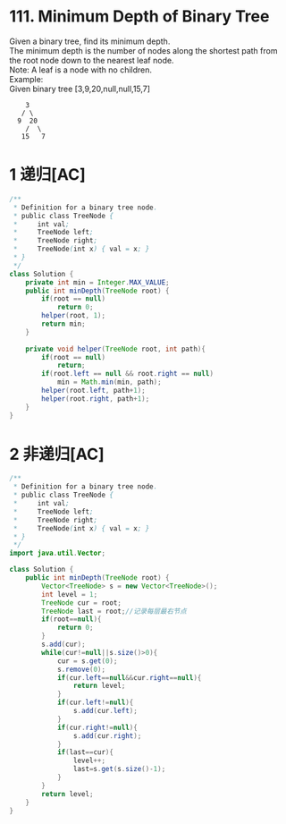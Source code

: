 # 111. Minimum Depth of Binary Tree
Given a binary tree, find its minimum depth.</br>
The minimum depth is the number of nodes along the shortest path from the root node down to the nearest leaf node.</br>
Note: A leaf is a node with no children.</br>
Example:</br>
Given binary tree [3,9,20,null,null,15,7]</br>
```
    3
   / \
  9  20
    /  \
   15   7
```
# 1 递归[AC]
```java
/**
 * Definition for a binary tree node.
 * public class TreeNode {
 *     int val;
 *     TreeNode left;
 *     TreeNode right;
 *     TreeNode(int x) { val = x; }
 * }
 */
class Solution {
    private int min = Integer.MAX_VALUE;
    public int minDepth(TreeNode root) {
        if(root == null)
            return 0;
        helper(root, 1);
        return min;
    }
    
    private void helper(TreeNode root, int path){
        if(root == null)
            return;
        if(root.left == null && root.right == null)
            min = Math.min(min, path);
        helper(root.left, path+1);
        helper(root.right, path+1);
    }
}
```
# 2 非递归[AC]
```java
/**
 * Definition for a binary tree node.
 * public class TreeNode {
 *     int val;
 *     TreeNode left;
 *     TreeNode right;
 *     TreeNode(int x) { val = x; }
 * }
 */
import java.util.Vector;

class Solution {
    public int minDepth(TreeNode root) {
        Vector<TreeNode> s = new Vector<TreeNode>();
        int level = 1;
        TreeNode cur = root;
        TreeNode last = root;//记录每层最右节点
        if(root==null){
            return 0;
        }
        s.add(cur);
        while(cur!=null||s.size()>0){
            cur = s.get(0);
            s.remove(0);
            if(cur.left==null&&cur.right==null){
                return level;
            }
            if(cur.left!=null){
                s.add(cur.left);
            }
            if(cur.right!=null){
                s.add(cur.right);
            }
            if(last==cur){
                level++;
                last=s.get(s.size()-1);
            }
        }
        return level;
    }
}
```
